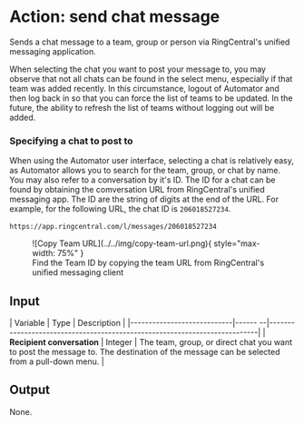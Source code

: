 # Action: send chat message

Sends a chat message to a team, group or person via RingCentral's unified messaging application. 

When selecting the chat you want to post your message to, you may observe that not all chats can be found in the select menu, especially if that team was added recently. In this circumstance, logout of Automator and then log back in so that you can force the list of teams to be updated. In the future, the ability to refresh the list of teams without logging out will be added. 

### Specifying a chat to post to

When using the Automator user interface, selecting a chat is relatively easy, as Automator allows you to search for the team, group, or chat by name. You may also refer to a conversation by it's ID. The ID for a chat can be found by obtaining the comversation URL from RingCentral's unified messaging app. The ID are the string of digits at the end of the URL. For example, for the following URL, the chat ID is `206018527234`.

    https://app.ringcentral.com/l/messages/206018527234

<figure markdown>
  ![Copy Team URL](../../img/copy-team-url.png){ style="max-width: 75%" }
  <figcaption>Find the Team ID by copying the team URL from RingCentral's unified messaging client</figcaption>
</figure>
  


## Input

| Variable                   | Type    | Description                                                               |
|----------------------------|------ --|---------------------------------------------------------------------------|
| **Recipient conversation** | Integer | The team, group, or direct chat you want to post the message to. The destination of the message can be selected from a pull-down menu. | 

## Output

None.
